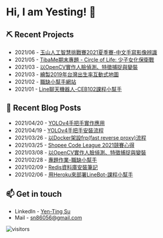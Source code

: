 # Hi, I am Yesting! :wave:

## ⛏ Recent Projects

* 2021/06 - [玉山人工智慧挑戰賽2021夏季賽-中文手寫影像辨識](https://github.com/SuYenTing/esun_2021_ai_competition)
* 2021/05 - [TibaMe期末專題 - Circle of Life: 少子女化保衛戰](https://github.com/SuYenTing/tibame_project)
* 2021/03 - [以OpenCV實作人臉偵測、特徵捕捉與變裝](https://github.com/SuYenTing/opencv_face_stickers)
* 2021/03 - [繪製2019年台灣出生率互動式地圖](https://github.com/SuYenTing/taiwan_CBR_map)
* 2021/02 - [職缺小幫手網站](https://github.com/SuYenTing/job_analysis_helper)
* 2021/01 - [Line聊天機器人-CEB102課程小幫手](https://github.com/SuYenTing/linebot-ceb102-heroku)

## 📕 Recent Blog Posts

* 2021/04/20 - [YOLOv4手把手實作應用](https://suyenting.github.io/post/yolov4-hands-on/)
* 2021/04/19 - [YOLOv4手把手安裝流程](https://suyenting.github.io/post/yolov4-install/)
* 2021/03/26 - [以Docker架設frp(fast reverse proxy)流程](https://suyenting.github.io/post/docker-frp/)
* 2021/03/25 - [Shopee Code League 2021競賽心得](https://suyenting.github.io/post/shopee-competition-2021/)
* 2021/03/08 - [以OpenCV實作人臉偵測、特徵捕捉與變裝](https://suyenting.github.io/post/opencv_face_stickers/)
* 2021/02/28 - [專題作業-職缺小幫手](https://suyenting.github.io/post/dash-job-analysis-helper/)
* 2021/02/09 - [Redis資料庫安裝筆記](https://suyenting.github.io/post/install-redis-db/)
* 2021/02/06 - [用Heroku來部署LineBot-課程小幫手](https://suyenting.github.io/post/linebot-ceb102-class-helper-heroku/)

## 📫 Get in touch
- LinkedIn - [Yen-Ting Su](https://in.linkedin.com/in/yen-ting-su)
- Mail - [sn86056@gmail.com](mailto:sn86056@gmail.com)

![visitors](https://visitor-badge.glitch.me/badge?page_id=SuYenTing/SuYenTing)
